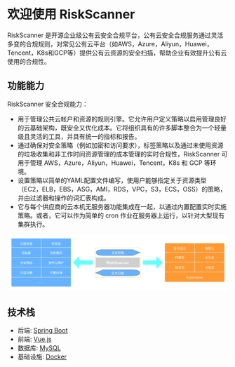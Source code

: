 # 欢迎使用 RiskScanner

RiskScanner 是开源企业级公有云安全合规平台，公有云安全合规服务通过灵活多变的合规规则，对常见公有云平台（如AWS，Azure，Aliyun，Huawei，Tencent，K8s和GCP等）提供公有云资源的安全扫描，帮助企业有效提升公有云使用的合规性。


## 功能能力

RiskScanner 安全合规能力：

- 用于管理公共云帐户和资源的规则引擎。它允许用户定义策略以启用管理良好的云基础架构，既安全又优化成本。它将组织具有的许多脚本整合为一个轻量级且灵活的工具，并具有统一的指标和报告。
- 通过确保对安全策略（例如加密和访问要求），标签策略以及通过未使用资源的垃圾收集和非工作时间资源管理的成本管理的实时合规性，RiskScanner 可用于管理 AWS，Azure，Aliyun，Huawei，Tencent，K8s 和 GCP 等环境。
- 设置策略以简单的YAML配置文件编写，使用户能够指定关于资源类型（EC2，ELB，EBS，ASG，AMI，RDS，VPC，S3，ECS，OSS）的策略，并由过滤器和操作的词汇表构成。
- 它与每个供应商的云本机无服务器功能集成在一起，以通过内置配置实时实施策略。或者，它可以作为简单的 cron 作业在服务器上运行，以针对大型现有集群执行。

![产品的功能域能力](./img/intro/产品的功能域能力.png)



## 技术栈

- 后端: [Spring Boot](https://www.tutorialspoint.com/spring_boot/spring_boot_introduction.htm)
- 前端: [Vue.js](https://vuejs.org/)
- 数据库: [MySQL](https://www.mysql.com/)
- 基础设施: [Docker](https://www.docker.com/)


